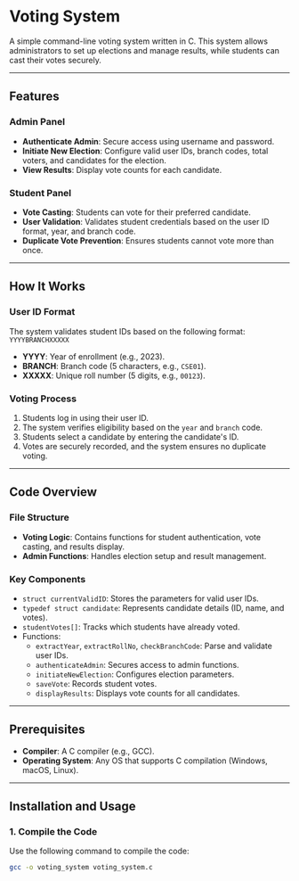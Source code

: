 # Voting System

A simple command-line voting system written in C. This system allows administrators to set up elections and manage results, while students can cast their votes securely. 

---

## Features

### Admin Panel
- **Authenticate Admin**: Secure access using username and password.
- **Initiate New Election**: Configure valid user IDs, branch codes, total voters, and candidates for the election.
- **View Results**: Display vote counts for each candidate.

### Student Panel
- **Vote Casting**: Students can vote for their preferred candidate.
- **User Validation**: Validates student credentials based on the user ID format, year, and branch code.
- **Duplicate Vote Prevention**: Ensures students cannot vote more than once.

---

## How It Works

### User ID Format
The system validates student IDs based on the following format:  
`YYYYBRANCHXXXXX`  
- **YYYY**: Year of enrollment (e.g., 2023).
- **BRANCH**: Branch code (5 characters, e.g., `CSE01`).
- **XXXXX**: Unique roll number (5 digits, e.g., `00123`).

### Voting Process
1. Students log in using their user ID.
2. The system verifies eligibility based on the `year` and `branch` code.
3. Students select a candidate by entering the candidate's ID.
4. Votes are securely recorded, and the system ensures no duplicate voting.

---

## Code Overview

### File Structure
- **Voting Logic**: Contains functions for student authentication, vote casting, and results display.
- **Admin Functions**: Handles election setup and result management.

### Key Components
- `struct currentValidID`: Stores the parameters for valid user IDs.
- `typedef struct candidate`: Represents candidate details (ID, name, and votes).
- `studentVotes[]`: Tracks which students have already voted.
- Functions:
  - `extractYear`, `extractRollNo`, `checkBranchCode`: Parse and validate user IDs.
  - `authenticateAdmin`: Secures access to admin functions.
  - `initiateNewElection`: Configures election parameters.
  - `saveVote`: Records student votes.
  - `displayResults`: Displays vote counts for all candidates.

---

## Prerequisites

- **Compiler**: A C compiler (e.g., GCC).
- **Operating System**: Any OS that supports C compilation (Windows, macOS, Linux).

---

## Installation and Usage

### 1. Compile the Code
Use the following command to compile the code:
```bash
gcc -o voting_system voting_system.c
